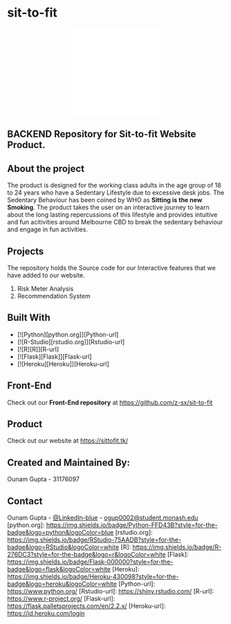 # sit-to-fit
<div align="center">

  <img src="sittofit_white_bold.png" alt="logo" width="200" height="auto" />
 </div>
 
## **BACKEND Repository for Sit-to-fit Website Product.**
## About the project
The product is designed for the working class adults in the age group of 18 to 24 years who have a Sedentary Lifestyle due to excessive desk jobs. The Sedentary Behaviour has been coined by WHO as **Sitting is the new Smoking**. The product takes the user on an interactive journey to learn about the long lasting repercussions of this lifestyle and provides intuitive and fun acitivities around Melbourne CBD to break the sedentary behaviour and engage in fun activities.
## Projects
The repository holds the Source code for our Interactive features that we have added to our website. 
1. Risk Meter Analysis
2. Recommendation System
## Built With

* [![Python][python.org]][Python-url]
* [![R-Studio][rstudio.org]][Rstudio-url]
* [![R][R]][R-url]
* [![Flask][Flask]][Flask-url]
* [![Heroku][Heroku]][Heroku-url]
## Front-End
Check out our **Front-End repository** at https://github.com/z-sx/sit-to-fit
## Product
Check out our website at https://sittofit.tk/
## Created and Maintained By:
Ounam Gupta - 31176097
## Contact

Ounam Gupta - [@LinkedIn-blue](https://www.linkedin.com/in/ounamg008/) - ogup0002@student.monash.edu
[python.org]: https://img.shields.io/badge/Python-FFD43B?style=for-the-badge&logo=python&logoColor=blue
[rstudio.org]: https://img.shields.io/badge/RStudio-75AADB?style=for-the-badge&logo=RStudio&logoColor=white
[R]: https://img.shields.io/badge/R-276DC3?style=for-the-badge&logo=r&logoColor=white
[Flask]: https://img.shields.io/badge/Flask-000000?style=for-the-badge&logo=flask&logoColor=white
[Heroku]: https://img.shields.io/badge/Heroku-430098?style=for-the-badge&logo=heroku&logoColor=white
[Python-url]: https://www.python.org/
[Rstudio-url]: https://shiny.rstudio.com/
[R-url]: https://www.r-project.org/
[Flask-url]: https://flask.palletsprojects.com/en/2.2.x/
[Heroku-url]: https://id.heroku.com/login
